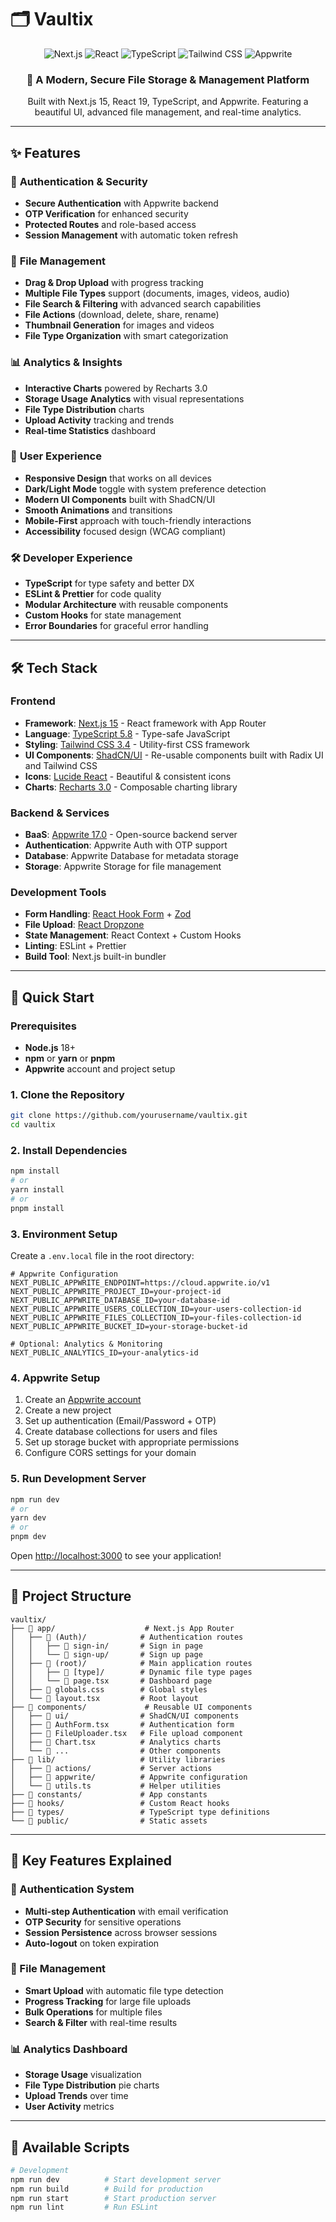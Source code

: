 # 🗂️ Vaultix

<div align="center">
  <img src="https://img.shields.io/badge/Next.js-15.3.4-black?style=for-the-badge&logo=next.js&logoColor=white" alt="Next.js" />
  <img src="https://img.shields.io/badge/React-19.0.0-61DAFB?style=for-the-badge&logo=react&logoColor=black" alt="React" />
  <img src="https://img.shields.io/badge/TypeScript-5.8.3-3178C6?style=for-the-badge&logo=typescript&logoColor=white" alt="TypeScript" />
  <img src="https://img.shields.io/badge/Tailwind_CSS-3.4.17-38B2AC?style=for-the-badge&logo=tailwind-css&logoColor=white" alt="Tailwind CSS" />
  <img src="https://img.shields.io/badge/Appwrite-17.0.0-FD366E?style=for-the-badge&logo=appwrite&logoColor=white" alt="Appwrite" />
</div>

<div align="center">
  <h3>🚀 A Modern, Secure File Storage & Management Platform</h3>
  <p>Built with Next.js 15, React 19, TypeScript, and Appwrite. Featuring a beautiful UI, advanced file management, and real-time analytics.</p>
</div>

---

## ✨ Features

### 🔐 **Authentication & Security**
- **Secure Authentication** with Appwrite backend
- **OTP Verification** for enhanced security
- **Protected Routes** and role-based access
- **Session Management** with automatic token refresh

### 📁 **File Management**
- **Drag & Drop Upload** with progress tracking
- **Multiple File Types** support (documents, images, videos, audio)
- **File Search & Filtering** with advanced search capabilities
- **File Actions** (download, delete, share, rename)
- **Thumbnail Generation** for images and videos
- **File Type Organization** with smart categorization

### 📊 **Analytics & Insights**
- **Interactive Charts** powered by Recharts 3.0
- **Storage Usage Analytics** with visual representations
- **File Type Distribution** charts
- **Upload Activity** tracking and trends
- **Real-time Statistics** dashboard

### 🎨 **User Experience**
- **Responsive Design** that works on all devices
- **Dark/Light Mode** toggle with system preference detection
- **Modern UI Components** built with ShadCN/UI
- **Smooth Animations** and transitions
- **Mobile-First** approach with touch-friendly interactions
- **Accessibility** focused design (WCAG compliant)

### 🛠️ **Developer Experience**
- **TypeScript** for type safety and better DX
- **ESLint & Prettier** for code quality
- **Modular Architecture** with reusable components
- **Custom Hooks** for state management
- **Error Boundaries** for graceful error handling

---

## 🛠️ Tech Stack

### **Frontend**
- **Framework**: [Next.js 15](https://nextjs.org/) - React framework with App Router
- **Language**: [TypeScript 5.8](https://www.typescriptlang.org/) - Type-safe JavaScript
- **Styling**: [Tailwind CSS 3.4](https://tailwindcss.com/) - Utility-first CSS framework
- **UI Components**: [ShadCN/UI](https://ui.shadcn.com/) - Re-usable components built with Radix UI and Tailwind CSS
- **Icons**: [Lucide React](https://lucide.dev/) - Beautiful & consistent icons
- **Charts**: [Recharts 3.0](https://recharts.org/) - Composable charting library

### **Backend & Services**
- **BaaS**: [Appwrite 17.0](https://appwrite.io/) - Open-source backend server
- **Authentication**: Appwrite Auth with OTP support
- **Database**: Appwrite Database for metadata storage
- **Storage**: Appwrite Storage for file management

### **Development Tools**
- **Form Handling**: [React Hook Form](https://react-hook-form.com/) + [Zod](https://zod.dev/)
- **File Upload**: [React Dropzone](https://react-dropzone.js.org/)
- **State Management**: React Context + Custom Hooks
- **Linting**: ESLint + Prettier
- **Build Tool**: Next.js built-in bundler

---

## 🚀 Quick Start

### Prerequisites
- **Node.js** 18+ 
- **npm** or **yarn** or **pnpm**
- **Appwrite** account and project setup

### 1. Clone the Repository
```bash
git clone https://github.com/yourusername/vaultix.git
cd vaultix
```

### 2. Install Dependencies
```bash
npm install
# or
yarn install
# or
pnpm install
```

### 3. Environment Setup
Create a `.env.local` file in the root directory:

```env
# Appwrite Configuration
NEXT_PUBLIC_APPWRITE_ENDPOINT=https://cloud.appwrite.io/v1
NEXT_PUBLIC_APPWRITE_PROJECT_ID=your-project-id
NEXT_PUBLIC_APPWRITE_DATABASE_ID=your-database-id
NEXT_PUBLIC_APPWRITE_USERS_COLLECTION_ID=your-users-collection-id
NEXT_PUBLIC_APPWRITE_FILES_COLLECTION_ID=your-files-collection-id
NEXT_PUBLIC_APPWRITE_BUCKET_ID=your-storage-bucket-id

# Optional: Analytics & Monitoring
NEXT_PUBLIC_ANALYTICS_ID=your-analytics-id
```

### 4. Appwrite Setup
1. Create an [Appwrite account](https://appwrite.io/)
2. Create a new project
3. Set up authentication (Email/Password + OTP)
4. Create database collections for users and files
5. Set up storage bucket with appropriate permissions
6. Configure CORS settings for your domain

### 5. Run Development Server
```bash
npm run dev
# or
yarn dev
# or
pnpm dev
```

Open [http://localhost:3000](http://localhost:3000) to see your application!

---

## 📁 Project Structure

```
vaultix/
├── 📁 app/                    # Next.js App Router
│   ├── 📁 (Auth)/            # Authentication routes
│   │   ├── 📁 sign-in/       # Sign in page
│   │   └── 📁 sign-up/       # Sign up page
│   ├── 📁 (root)/            # Main application routes
│   │   ├── 📁 [type]/        # Dynamic file type pages
│   │   └── 📄 page.tsx       # Dashboard page
│   ├── 📄 globals.css        # Global styles
│   └── 📄 layout.tsx         # Root layout
├── 📁 components/             # Reusable UI components
│   ├── 📁 ui/                # ShadCN/UI components
│   ├── 📄 AuthForm.tsx       # Authentication form
│   ├── 📄 FileUploader.tsx   # File upload component
│   ├── 📄 Chart.tsx          # Analytics charts
│   └── 📄 ...                # Other components
├── 📁 lib/                   # Utility libraries
│   ├── 📁 actions/           # Server actions
│   ├── 📁 appwrite/          # Appwrite configuration
│   └── 📄 utils.ts           # Helper utilities
├── 📁 constants/             # App constants
├── 📁 hooks/                 # Custom React hooks
├── 📁 types/                 # TypeScript type definitions
└── 📁 public/                # Static assets
```

---

## 🎯 Key Features Explained

### 🔐 Authentication System
- **Multi-step Authentication** with email verification
- **OTP Security** for sensitive operations
- **Session Persistence** across browser sessions
- **Auto-logout** on token expiration

### 📂 File Management
- **Smart Upload** with automatic file type detection
- **Progress Tracking** for large file uploads
- **Bulk Operations** for multiple files
- **Search & Filter** with real-time results

### 📊 Analytics Dashboard
- **Storage Usage** visualization
- **File Type Distribution** pie charts
- **Upload Trends** over time
- **User Activity** metrics

---

## 🧪 Available Scripts

```bash
# Development
npm run dev          # Start development server
npm run build        # Build for production
npm run start        # Start production server
npm run lint         # Run ESLint
```
